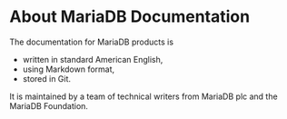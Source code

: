 # About MariaDB Documentation

The documentation for MariaDB products is

* written in standard American English,
* using Markdown format,
* stored in Git.

It is maintained by a team of technical writers from MariaDB plc and the MariaDB Foundation.

